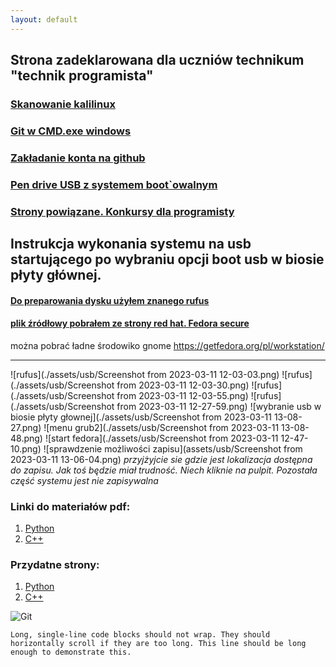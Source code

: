 ```yaml
---
layout: default
---
```

## Strona zadeklarowana dla uczniów technikum "technik programista" 
### [Skanowanie kalilinux](./Net_scan.md)
### [Git w CMD.exe windows ](./git_windows.md)
### [Zakładanie konta na github](./another-page.md)
### [Pen drive USB z systemem boot`owalnym](./usbboot.md)
### [Strony powiązane. Konkursy dla programisty](http://programista1a.site)
## Instrukcja wykonania systemu na usb startującego po wybraniu opcji boot usb w biosie płyty głównej.
#### [Do preparowania dysku użyłem znanego rufus ](./https://rufus.ie/en)
#### [plik źródłowy pobrałem ze strony red hat. Fedora secure](./https://labs.fedoraproject.org/pl/security/)
można pobrać ładne środowiko gnome https://getfedora.org/pl/workstation/
* * *
![rufus](./assets/usb/Screenshot from 2023-03-11 12-03-03.png)
![rufus](./assets/usb/Screenshot from 2023-03-11 12-03-30.png)
![rufus](./assets/usb/Screenshot from 2023-03-11 12-03-55.png)
![rufus](./assets/usb/Screenshot from 2023-03-11 12-27-59.png)
![wybranie usb w biosie płyty głownej](./assets/usb/Screenshot from 2023-03-11 13-08-27.png)
![menu grub2](./assets/usb/Screenshot from 2023-03-11 13-08-48.png)
![start fedora](./assets/usb/Screenshot from 2023-03-11 12-47-10.png)
![sprawdzenie możliwości zapisu](assets/usb/Screenshot from 2023-03-11 13-06-04.png)
*przyjżyjcie sie gdzie jest lokalizacja dostępna do zapisu. Jak toś będzie miał trudność. Niech kliknie na pulpit. Pozostała część systemu jest nie zapisywalna*

### Linki do materiałów pdf:

1. [Python](https://drive.google.com/drive/folders/13pR3LL6UMCNZz09_yeIj3gIQRAQDXww3?usp=share_link)
2. [C++](https://docs.google.com/document/d/1ZwpNzletq-gW2Pj4nE3uNbVGeXjvHTOL/edit?usp=sharing&ouid=117430536303352971908&rtpof=true&sd=true)

### Przydatne strony:
1. [Python](https://python101.readthedocs.io/pl/latest/podstawy/index.html#materialy)
2. [C++](https://cpp0x.pl/kursy/Kurs-C++/1)


![Git](https://github.githubassets.com/images/icons/emoji/octocat.png)

```
Long, single-line code blocks should not wrap. They should horizontally scroll if they are too long. This line should be long enough to demonstrate this.
```
